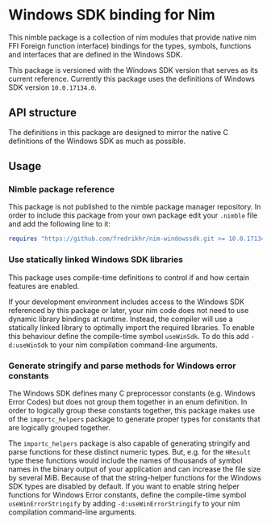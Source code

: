# Windows SDK binding for Nim

This nimble package is a collection of nim modules that provide native nim FFI Foreign function interface) bindings for the types, symbols, functions and interfaces that are defined in the Windows SDK.

This package is versioned with the Windows SDK version that serves as its current reference. Currently this package uses the definitions of Windows SDK version `10.0.17134.0`.

## API structure

The definitions in this package are designed to mirror the native C definitions of the Windows SDK as much as possible.

## Usage

### Nimble package reference

This package is not published to the nimble package manager repository. In order to include this package from your own package edit your `.nimble` file and
add the following line to it:

``` nimble
requires "https://github.com/fredrikhr/nim-windowssdk.git >= 10.0.17134.0"
```

### Use statically linked Windows SDK libraries

This package uses compile-time definitions to control if and how certain features are enabled.

If your development environment includes access to the Windows SDK referenced by this package or later, your nim code does not need to use dynamic library bindings at runtime. Instead, the compiler will use a statically linked library to optimally import the required libraries. To enable this behaviour define the compile-time symbol `useWinSdk`. To do this add `-d:useWinSdk` to your nim compilation command-line arguments.

### Generate stringify and parse methods for Windows error constants

The Windows SDK defines many C preprocessor constants (e.g. Windows Error Codes) but does not group them together in an enum definition. In order to logically group these constants together, this package makes use of the `importc_helpers` package to generate proper types for constants that are logically grouped together.

The `importc_helpers` package is also capable of generating stringify and parse functions for these distinct numeric types. But, e.g. for the `HResult` type these functions would include the names of thousands of symbol names in the binary output of your application and can increase the file size by several MiB. Because of that the string-helper functions for the Windows SDK types are disabled by default. If you want to enable string helper functions for Windows Error constants, define the compile-time symbol `useWinErrorStringify` by adding `-d:useWinErrorStringify` to your nim compilation command-line arguments.
